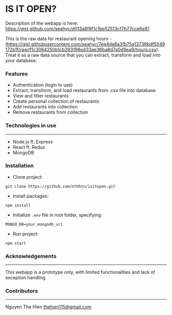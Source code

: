 # IS IT OPEN?

Description of the webapp is here: https://gist.github.com/seahyc/d013a8f8f1c1be52513cf7b77cce6e81

This is the raw data for restaurant opening hours - (https://gist.githubusercontent.com/seahyc/7ee4da8a3fb75a13739bdf5549172b1f/raw/f1c3084250b1cb263198e433ae36ba8d7a0d9ea9/hours.csv). Treat it as a raw data source that you can extract, transform and load into your database.

### Features

* Authentication (login to use)
* Extract, transform, and load restaurants from .csv file into database
* View and filter restaurants
* Create personal collection of restaurants
* Add restaurants into collection
* Remove restaurants from collection

### Technologies in use

***

* Node.js ft. Express
* React ft. Redux
* MongoDB

### Installation

* Clone project:
```
git clone https://github.com/nthhtn/isitopen.git
```

* Install packages:
```
npm install
```

* Initialize `.env` file in root folder, specifying:
```
MONGO_DB=your_mongodb_uri
```

* Run project:
```
npm start
```

### Acknowledgements

***

This webapp is a prototype only, with limited functionalities and lack of exception handling


### Contributors

***

Nguyen The Hien <thehien115@gmail.com>
